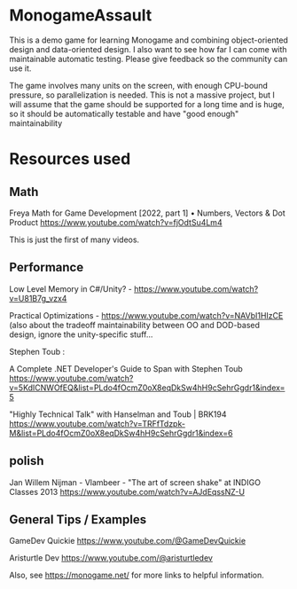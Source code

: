 # MonogameAssault

This is a demo game for learning Monogame and combining object-oriented design and data-oriented design. I also want to see how far I can come with maintainable automatic testing. Please give feedback so the community can use it.

The game involves many units on the screen, with enough CPU-bound pressure, so parallelization is needed. This is not a massive project, but I will assume that the game should be supported for a long time and is huge, so it should be automatically testable and have "good enough" maintainability

# Resources used

## Math

Freya
Math for Game Development [2022, part 1] • Numbers, Vectors & Dot Product https://www.youtube.com/watch?v=fjOdtSu4Lm4

This is just the first of many videos.

## Performance
Low Level Memory in C#/Unity? - https://www.youtube.com/watch?v=U81B7g_vzx4

Practical Optimizations - https://www.youtube.com/watch?v=NAVbI1HIzCE (also about the tradeoff maintainability between OO and DOD-based design, ignore the unity-specific stuff...

Stephen Toub :

A Complete .NET Developer's Guide to Span with Stephen Toub https://www.youtube.com/watch?v=5KdICNWOfEQ&list=PLdo4fOcmZ0oX8eqDkSw4hH9cSehrGgdr1&index=5 

"Highly Technical Talk" with Hanselman and Toub | BRK194 https://www.youtube.com/watch?v=TRFfTdzpk-M&list=PLdo4fOcmZ0oX8eqDkSw4hH9cSehrGgdr1&index=6


## polish

Jan Willem Nijman - Vlambeer - "The art of screen shake" at INDIGO Classes 2013 https://www.youtube.com/watch?v=AJdEqssNZ-U

## General Tips / Examples

GameDev Quickie https://www.youtube.com/@GameDevQuickie 

Aristurtle Dev https://www.youtube.com/@aristurtledev

Also, see https://monogame.net/ for more links to helpful information.


